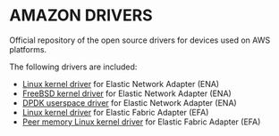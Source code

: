 # AMAZON DRIVERS

Official repository of the open source drivers for devices used on AWS platforms.

The following drivers are included:


* [Linux kernel driver](./kernel/linux/ena) for Elastic Network Adapter (ENA)
* [FreeBSD kernel driver](./kernel/fbsd/ena) for Elastic Network Adapter (ENA)
* [DPDK userspace driver](./userspace/dpdk) for Elastic Network Adapter (ENA)
* [Linux kernel driver](./kernel/linux/efa) for Elastic Fabric Adapter (EFA)
* [Peer memory Linux kernel driver](./kernel/linux/efa_nv_peermem) for Elastic Fabric Adapter (EFA)

